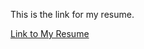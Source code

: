 This is the link for my resume.

[Link to My Resume](https://rohit-gupta3.github.io/MyResume.github.io/)

